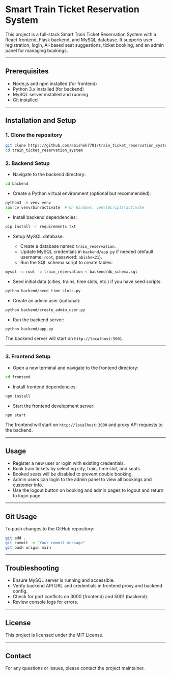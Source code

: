# Smart Train Ticket Reservation System

This project is a full-stack Smart Train Ticket Reservation System with a React frontend, Flask backend, and MySQL database. It supports user registration, login, AI-based seat suggestions, ticket booking, and an admin panel for managing bookings.

---

## Prerequisites

- Node.js and npm installed (for frontend)
- Python 3.x installed (for backend)
- MySQL server installed and running
- Git installed

---

## Installation and Setup

### 1. Clone the repository

```bash
git clone https://github.com/abishek7781/train_ticket_reservation_system.git
cd train_ticket_reservation_system
```

### 2. Backend Setup

- Navigate to the backend directory:

```bash
cd backend
```

- Create a Python virtual environment (optional but recommended):

```bash
python3 -m venv venv
source venv/bin/activate  # On Windows: venv\Scripts\activate
```

- Install backend dependencies:

```bash
pip install -r requirements.txt
```

- Setup MySQL database:

  - Create a database named `train_reservation`.
  - Update MySQL credentials in `backend/app.py` if needed (default username: `root`, password: `abishek21`).
  - Run the SQL schema script to create tables:

```bash
mysql -u root -p train_reservation < backend/db_schema.sql
```

- Seed initial data (cities, trains, time slots, etc.) if you have seed scripts:

```bash
python backend/seed_time_slots.py
```

- Create an admin user (optional):

```bash
python backend/create_admin_user.py
```

- Run the backend server:

```bash
python backend/app.py
```

The backend server will start on `http://localhost:5001`.

---

### 3. Frontend Setup

- Open a new terminal and navigate to the frontend directory:

```bash
cd frontend
```

- Install frontend dependencies:

```bash
npm install
```

- Start the frontend development server:

```bash
npm start
```

The frontend will start on `http://localhost:3000` and proxy API requests to the backend.

---

## Usage

- Register a new user or login with existing credentials.
- Book train tickets by selecting city, train, time slot, and seats.
- Booked seats will be disabled to prevent double booking.
- Admin users can login to the admin panel to view all bookings and customer info.
- Use the logout button on booking and admin pages to logout and return to login page.

---

## Git Usage

To push changes to the GitHub repository:

```bash
git add .
git commit -m "Your commit message"
git push origin main
```

---

## Troubleshooting

- Ensure MySQL server is running and accessible.
- Verify backend API URL and credentials in frontend proxy and backend config.
- Check for port conflicts on 3000 (frontend) and 5001 (backend).
- Review console logs for errors.

---

## License

This project is licensed under the MIT License.

---

## Contact

For any questions or issues, please contact the project maintainer.
